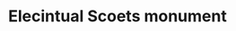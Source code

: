 ---
pid: CH689
title: Elecintual Scoets monument
location_transcription: Same place Parkway. or and near liberty bell area
zipcode: '19124'
outside_phl: 
neighborhood: Juniata,Frankford,Feltonville
age: '57'
age_range: 50-59
instagram: 
image_file_name: CH_689.jpg
proposal_transcription: Electric
topic: 
topic_summary: 
type: 
keywords_other: 
credit: R. Diane one Sutter Be. Family
image_labels: 
twitter: 
facebook: 
permalink: "/monuments/ch689/"
layout: item-page
---